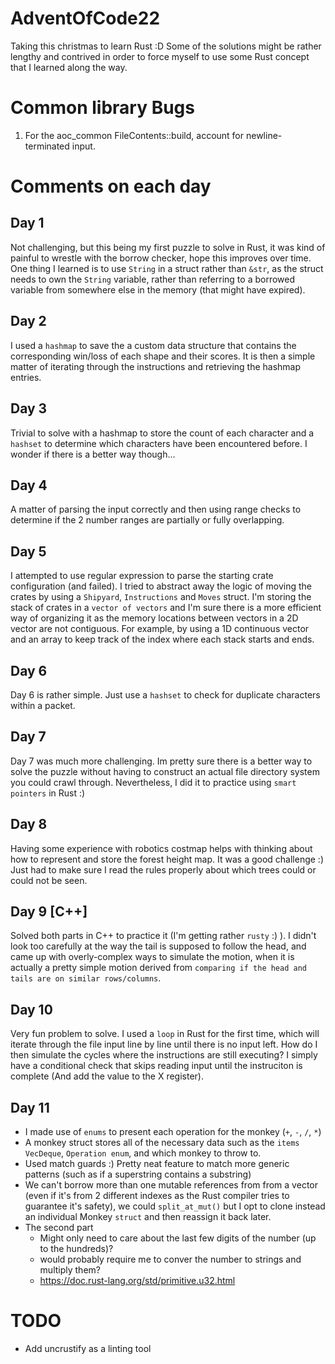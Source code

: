 # AdventOfCode22
Taking this christmas to learn Rust :D
Some of the solutions might be rather lengthy and contrived in order to force myself to use some Rust concept that I learned along the way.

# Common library Bugs
1. For the aoc_common FileContents::build, account for newline-terminated input.

# Comments on each day

## Day 1
Not challenging, but this being my first puzzle to solve in Rust, it was kind of painful to wrestle with the borrow checker, hope this improves over time. One thing I learned  is to use `String` in a struct rather than `&str`, as the struct needs to own the `String` variable, rather than referring to a borrowed variable from somewhere else in the memory (that might have expired).

## Day 2
I used a `hashmap` to save the a custom data structure that contains the corresponding win/loss of each shape and their scores. It is then a simple matter of iterating through the instructions and retrieving the hashmap entries.

## Day 3
Trivial to solve with a hashmap to store the count of each character and a `hashset` to determine which characters have been encountered before. I wonder if there is a better way though...

## Day 4
A matter of parsing the input correctly and then using range checks to determine if the 2 number ranges are partially or fully overlapping.

## Day 5
I attempted to use regular expression to parse the starting crate configuration (and failed). I tried to abstract away the logic of moving the crates by using a `Shipyard`, `Instructions` and `Moves` struct. I'm storing the stack of crates in a `vector of vectors` and I'm sure there is a more efficient way of organizing it as the memory locations between vectors in a 2D vector are not contiguous. For example, by using a 1D continuous vector and an array to keep track of the index where each stack starts and ends. 
## Day 6
Day 6 is rather simple. Just use a `hashset` to check for duplicate characters within a packet.

## Day 7
Day 7 was much more challenging. Im pretty sure there is a better way to solve the puzzle without having to construct an actual file directory system you could crawl through. Nevertheless, I did it to practice using `smart pointers` in Rust :)

## Day 8 
Having some experience with robotics costmap helps with thinking about how to represent and store the forest height map. It was a good challenge :) Just had to make sure I read the rules properly about which trees could or could not be seen.

## Day 9 [C++]
Solved both parts in C++ to practice it (I'm getting rather `rusty` :) ). I didn't look too carefully at the way the tail is supposed to follow the head, and came up with overly-complex ways to simulate the motion, when it is actually a pretty simple motion derived from `comparing if the head and tails are on similar rows/columns`.

## Day 10
Very fun problem to solve. I used a `loop` in Rust for the first time, which will iterate through the file input line by line until there is no input left. How do I then simulate the cycles where the instructions are still executing? I simply have a conditional check that skips reading input until the instruciton is complete (And add the value to the X register). 

## Day 11
- I made use of `enums` to present each operation for the monkey (`+`, `-`, `/`, `*`)
- A monkey struct stores all of the necessary data such as the `items VecDeque`, `Operation enum`, and which monkey to throw to.
- Used match guards :) Pretty neat feature to match more generic patterns (such as if a superstring contains a substring)
- We can't borrow more than one mutable references from from a vector (even if it's from 2 different indexes as the Rust compiler tries to guarantee it's safety), we could `split_at_mut()` but I opt to clone instead an individual Monkey `struct` and then reassign it back later.
- The second part 
    - Might only need to care about the last few digits of the number (up to the hundreds)?
    - would probably require me to conver the number to strings and multiply them?
    - https://doc.rust-lang.org/std/primitive.u32.html
# TODO 
- Add uncrustify as a linting tool

